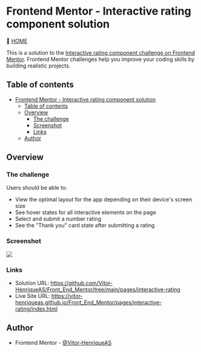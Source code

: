 # Frontend Mentor - Interactive rating component solution

🔗 [HOME](https://github.com/Vitor-HenriqueAS/Front_End_Mentor)

This is a solution to the [Interactive rating component challenge on Frontend Mentor](https://www.frontendmentor.io/challenges/interactive-rating-component-koxpeBUmI). Frontend Mentor challenges help you improve your coding skills by building realistic projects.

## Table of contents

- [Frontend Mentor - Interactive rating component solution](#frontend-mentor---interactive-rating-component-solution)
	- [Table of contents](#table-of-contents)
	- [Overview](#overview)
		- [The challenge](#the-challenge)
		- [Screenshot](#screenshot)
		- [Links](#links)
	- [Author](#author)

## Overview

### The challenge

Users should be able to:

- View the optimal layout for the app depending on their device's screen size
- See hover states for all interactive elements on the page
- Select and submit a number rating
- See the "Thank you" card state after submitting a rating

### Screenshot

![](./screenshot.jpg)

### Links

- Solution URL: https://github.com/Vitor-HenriqueAS/Front_End_Mentor/tree/main/pages/interactive-rating
- Live Site URL: https://vitor-henriqueas.github.io/Front_End_Mentor/pages/interactive-rating/index.html

## Author

- Frontend Mentor - [@Vitor-HenriqueAS](https://www.frontendmentor.io/profile/Vitor-HenriqueAS)
